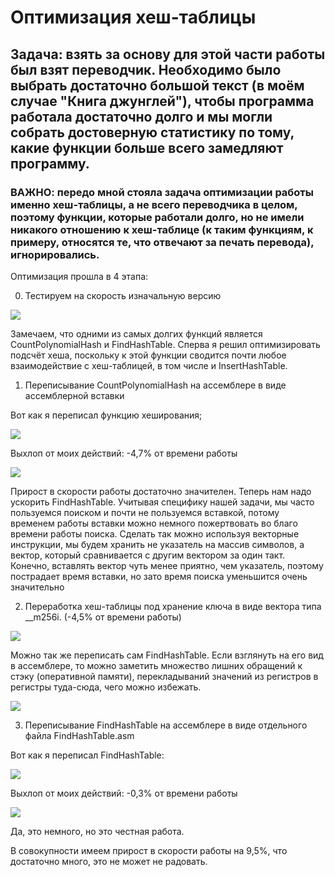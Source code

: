 # Оптимизация хеш-таблицы

## Задача: взять за основу для этой части работы был взят переводчик. Необходимо было выбрать достаточно большой текст (в моём случае "Книга джунглей"), чтобы программа работала достаточно долго и мы могли собрать достоверную статистику по тому, какие функции больше всего замедляют программу. 

### ВАЖНО: передо мной стояла задача оптимизации работы именно хеш-таблицы, а не всего переводчика в целом, поэтому функции, которые работали долго, но не имели никакого отношению к хеш-таблице (к таким функциям, к примеру, относятся те, что отвечают за печать перевода), игнорировались.

Оптимизация прошла в 4 этапа:

0) Тестируем на скорость изначальную версию 

![](EnglishTranslator/Screenshots/BeforeOptimisation.jpg)

Замечаем, что одними из самых долгих функций является CountPolynomialHash и FindHashTable. Сперва я решил оптимизировать подсчёт хеша, поскольку к этой функции сводится почти любое взаимодействие с хеш-таблицей, в том числе и InsertHashTable.

1) Переписывание CountPolynomialHash на ассемблере в виде ассемблерной вставки

Вот как я переписал функцию хеширования;

![](EnglishTranslator/Screenshots/PolynomialHashOptimised.png)

Выхлоп от моих действий: -4,7% от времени работы

![](EnglishTranslator/Screenshots/CountPolynomialHashOptimised.jpg)

Прирост в скорости работы достаточно значителен. Теперь нам надо ускорить FindHashTable. Учитывая специфику нашей задачи, мы часто пользуемся поиском и почти не пользуемся вставкой, потому временем работы вставки можно немного пожертвовать во благо времени работы поиска. Сделать так можно используя векторные инструкции, мы будем хранить не указатель на массив символов, а вектор, который сравнивается с другим вектором за один такт. Конечно, вставлять вектор чуть менее приятно, чем указатель, поэтому пострадает время вставки, но зато время поиска уменьшится очень значительно

2) Переработка хеш-таблицы под хранение ключа в виде вектора типа __m256i. (-4,5% от времени работы)

![](EnglishTranslator/Screenshots/VectorInstructionOptimisation.jpg)

Можно так же переписать сам FindHashTable. Если взглянуть на его вид в ассемблере, то можно заметить множество лишних обращений к стэку (оперативной памяти), перекладываний значений из регистров в регистры туда-сюда, чего можно избежать.

![](EnglishTranslator/Screenshots/FindHashTableAsm.jpg)

3) Переписывание FindHashTable на ассемблере в виде отдельного файла FindHashTable.asm

Вот как я переписал FindHashTable:

![](EnglishTranslator/Screenshots/FindHashTableOptimised.png)

Выхлоп от моих действий: -0,3% от времени работы

![](EnglishTranslator/Screenshots/FindHashTableOptimised.jpg)

Да, это немного, но это честная работа.

В совокупности имеем прирост в скорости работы на 9,5%, что достаточно много, это не может не радовать.
